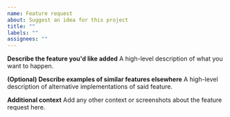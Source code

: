 ```yaml
---
name: Feature request
about: Suggest an idea for this project
title: ""
labels: ""
assignees: ""
---
```


**Describe the feature you'd like added**
A high-level description of what you want to happen.

**(Optional) Describe examples of similar features elsewhere**
A high-level description of alternative implementations of said feature.

**Additional context**
Add any other context or screenshots about the feature request here.
